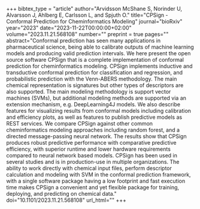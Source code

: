 +++
bibtex_type = "article"
author="Arvidsson McShane S, Norinder U, Alvarsson J, Ahlberg E, Carlsson L, and Spjuth O."
title="CPSign - Conformal Prediction for Cheminformatics Modeling"
journal="bioRxiv"
year="2023"
date="2023-11-22T00:00:00+02:00"
volume="2023.11.21.568108"
number=""
preprint = true
pages=""
abstract="Conformal prediction has seen many applications in pharmaceutical science, being able to calibrate outputs of machine learning models and producing valid prediction intervals. We here present the open source software CPSign that is a complete implementation of conformal prediction for cheminformatics modeling. CPSign implements inductive and transductive conformal prediction for classification and regression, and probabilistic prediction with the Venn-ABERS methodology. The main chemical representation is signatures but other types of descriptors are also supported. The main modeling methodology is support vector machines (SVMs), but additional modeling methods are supported via an extension mechanism, e.g. DeepLearning4J models. We also describe features for visualizing results from conformal models including calibration and efficiency plots, as well as features to publish predictive models as REST services. We compare CPSign against other common cheminformatics modeling approaches including random forest, and a directed message-passing neural network. The results show that CPSign produces robust predictive performance with comparative predictive efficiency, with superior runtime and lower hardware requirements compared to neural network based models. CPSign has been used in several studies and is in production-use in multiple organizations. The ability to work directly with chemical input files, perform descriptor calculation and modeling with SVM in the conformal prediction framework, with a single software package having a low footprint and fast execution time makes CPSign a convenient and yet flexible package for training, deploying, and predicting on chemical data."
doi="10.1101/2023.11.21.568108"
url_html=""
+++
